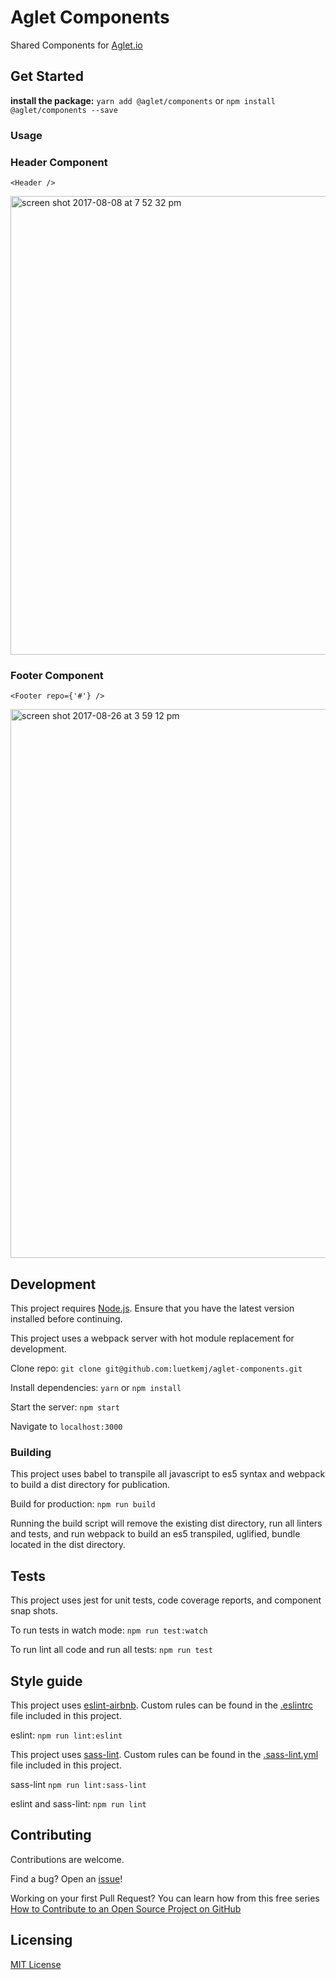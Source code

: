 # Aglet Components

Shared Components for [Aglet.io](http://aglet.io)

## Get Started

**install the package:**
`yarn add @aglet/components` or `npm install @aglet/components --save`

### Usage

### Header Component
`<Header />`

<img width="734" alt="screen shot 2017-08-08 at 7 52 32 pm" src="https://user-images.githubusercontent.com/925980/29100728-31d40ac6-7c73-11e7-88c2-523f923187b7.png">

### Footer Component
`<Footer repo={'#'} />`

<img width="878" alt="screen shot 2017-08-26 at 3 59 12 pm" src="https://user-images.githubusercontent.com/925980/29745064-ac16f89a-8a77-11e7-8cd3-17261bc4ea6c.png">



## Development

This project requires [Node.js](https://nodejs.org/en/). Ensure that you have the latest version installed before continuing.

This project uses a webpack server with hot module replacement for development.

Clone repo: `git clone git@github.com:luetkemj/aglet-components.git`

Install dependencies: `yarn` or `npm install`

Start the server: `npm start`

Navigate to `localhost:3000`

### Building
This project uses babel to transpile all javascript to es5 syntax and webpack to build a dist directory for publication.

Build for production: `npm run build`

Running the build script will remove the existing dist directory, run all linters and tests, and run webpack to build an es5 transpiled, uglified, bundle located in the dist directory.
<!--
## Versioning

We can maybe use [SemVer](http://semver.org/) for versioning. For the versions available, see the [link to tags on this repository](/tags). -->


<!-- ## Configuration

Here you should write what are all of the configurations a user can enter when
using the project. -->

## Tests

This project uses jest for unit tests, code coverage reports, and component snap shots.

To run tests in watch mode: `npm run test:watch`

To run lint all code and run all tests: `npm run test`

## Style guide

This project uses [eslint-airbnb](https://www.npmjs.com/package/eslint-config-airbnb). Custom rules can be found in the [.eslintrc](https://github.com/luetkemj/aglet-components/blob/master/.eslintrc) file included in this project.

eslint: `npm run lint:eslint`

This project uses [sass-lint](https://github.com/sasstools/sass-lint). Custom rules can be found in the [.sass-lint.yml](https://github.com/luetkemj/aglet-components/blob/master/.sass-lint.yml) file included in this project.

sass-lint `npm run lint:sass-lint`

eslint and sass-lint: `npm run lint`

## Contributing

Contributions are welcome.

Find a bug? Open an [issue](https://github.com/luetkemj/aglet-components/issues)!

Working on your first Pull Request? You can learn how from this free series [How to Contribute to an Open Source Project on GitHub](https://egghead.io/courses/how-to-contribute-to-an-open-source-project-on-github)

## Licensing

[MIT License](https://github.com/luetkemj/aglet-components/blob/master/LICENSE)
